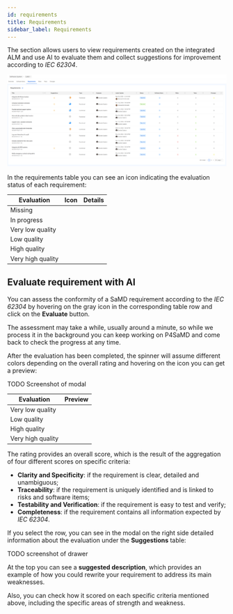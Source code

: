 ```yaml
---
id: requirements
title: Requirements
sidebar_label: Requirements
---
```


The section allows users to view requirements created on the integrated ALM and use AI to evaluate them and collect suggestions for improvement according to *IEC 62304*.

![Requirements table](img/requirements_table.png)

In the requirements table you can see an icon indicating the evaluation status of each requirement:

| Evaluation        | Icon | Details |
|-------------------|------|---------|
| Missing           |      |         |
| In progress       |      |         |
| Very low quality  |      |         |
| Low quality       |      |         |
| High quality      |      |         |
| Very high quality |      |         |

## Evaluate requirement with AI

You can assess the conformity of a SaMD requirement according to the *IEC 62304* by hovering on the gray icon in the corresponding table row and click on the **Evaluate** button.

The assessment may take a while, usually around a minute, so while we process it in the background you can keep working on P4SaMD and come back to check the progress at any time.

After the evaluation has been completed, the spinner will assume different colors depending on the overall rating and hovering on the icon you can get a preview:

TODO Screenshot of modal

| Evaluation        | Preview |
|-------------------|-------|
| Very low quality  |       |
| Low quality       |       |
| High quality      |       |
| Very high quality |       |

The rating provides an overall score, which is the result of the aggregation of four different scores on specific criteria:

- **Clarity and Specificity**: if the requirement is clear, detailed and unambiguous;
- **Traceability**: if the requirement is uniquely identified and is linked to risks and software items;
- **Testability and Verification**: if the requirement is easy to test and verify;
- **Completeness**: if the requirement contains all information expected by *IEC 62304*.

If you select the row, you can see in the modal on the right side detailed information about the evaluation under the **Suggestions** table:

TODO screenshot of drawer

At the top you can see a **suggested description**, which provides an example of how you could rewrite your requirement to address its main weaknesses.

Also, you can check how it scored on each specific criteria mentioned above, including the specific areas of strength and weakness.

